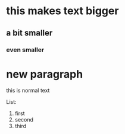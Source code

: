 # this makes text bigger 
## a bit smaller
### even smaller 

# new paragraph 
this is normal text 

List: 
1. first
2. second
3. third 
